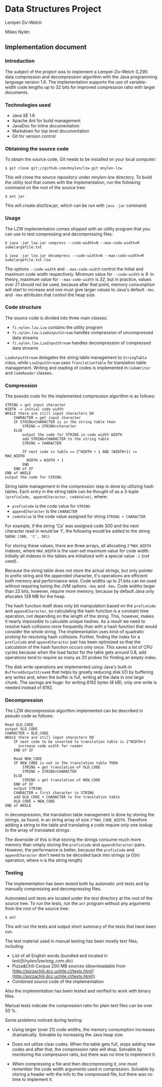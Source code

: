 # Data Structures Project

Lempel-Ziv-Welch

Mikko Nyl&eacute;n

## Implementation document

### Introduction

The subject of the project was to implement a Lempel-Ziv-Welch (LZW) data compression
and decompression algorithm with the Java programming language version 1.6.
The implementation supports the use of variable-width code lengths up to 32
bits for improved compression ratio with larger documents.

### Technologies used

* Java SE 1.6
* Apache Ant for build management
* JavaDoc for inline documentation
* Markdown for top level documentation
* Git for version control

### Obtaining the source code

To obtain the source code, Git needs to be installed on your local computer:

    $ git clone git://github.com/mnylen/lzw.git mnylen-lzw
    
This will clone the source repository under _mnylen-lzw_ directory. To build
the utility tool that comes with the implementation, run the following command
on the root of the source tree:

    $ ant jar
    
This will create _dist/lzw.jar_, which can be run with `java -jar` command.

### Usage

The LZW implementation comes shipped with an utility program that you can
use to test compressing and decompressing files:

    $ java -jar lzw.jar compress --code-width=N --max-code-width=M somelargefile.txt

    $ java -jar lzw.jar decompress --code-width=N --max-code-width=M somelargefile.txt.lzw

The options `--code-width` and `--max-code-width` control the initial and
maximum code width respectively. Minimum value for `--code-width` is *9*. In
theory, maximum value for `--max-code-width` is *32*, but in practice, values
over *21* should not be used, because after that point, memory consumption
will start to increase and one must give larger values to Java's default
`-Xms` and `-Xmx` attributes that control the heap size.

### Code structure

The source code is divided into three main classes:

* `fi.nylen.lzw.Lzw` contains the utility program
* `fi.nylen.lzw.LzwOutputStream` handles compression of uncompressed data streams
* `fi.nylen.lzw.LzwInputStream` handles decompression of compressed data streams

`LzwOutputStream` delegates the string table management to `StringTable` class,
while `LzwInputStream` uses `TranslationTable` for translation table management.
Writing and reading of codes is implemented in `CodeWriter` and `CodeReader`
classes.

### Compression

The pseudo code for the implemented compression algorithm is as follows:

    STRING = get input character
    WIDTH  = initial code width
    WHILE there are still input characters DO
        CHARACTER = get input character
        IF STRING+CHARACTER is in the string table then
            STRING = STRING+character
        ELSE
            output the code for STRING in code width WIDTH
            add STRING+CHARACTER to the string table
            STRING = CHARACTER
            
            IF next code in table == 2^WIDTH + 1 AND (WIDTH+1) <= MAX_WIDTH
              WIDTH = WIDTH + 1
            END
        END of IF
    END of WHILE
    output the code for STRING

String table management in the compression step is done by utilizing hash
tables. Each entry in the string table can be thought of as a 3-tuple
`(prefixCode, appendCharacter, codeValue)`, where:

* `prefixCode` is the code value for `STRING`
* `appendCharacter` is the `CHARACTER`
* `codeValue` is the code value assigned for string `STRING + CHARACTER`

For example, if the string 'Ca' was assigned code 300 and the next character
read in would be 't', the following would be added to the string table:
`(300, 't', 301)`

For storing these values, there are three arrays, all allocating `2^MAX_WIDTH`
indexes, where `MAX_WIDTH` is the user-set maximum value for code
width. Initially all indexes in the tables are initialized with a special value
`-1` (not used).

Because the string table does not store the actual strings, but only pointer
to prefix string and the appended character, it's operations are efficient both
memory and performance wise. Code widths up to 21 bits can be used without
requiring tuning the JVM options `-Xms` and `-Xmx`. Code widths larger than 22
bits, however, require more memory, because by default Java only allocates
128 MB for the heap.

The hash function itself does only bit manipulation based on the `prefixCode`
and `appendCharacter`, so calculating the hash function is a constant time
operation, not depending on the length of the string. This, however, makes it
nearly impossible to calculate unique hashes. As a result we need to resolve
hash collisions more frequently than with a hash function that would consider
the whole string. The implementation uses kind-of quadratic probing for
resolving hash collisions. Further, finding the index for a
`prefixCode` and `appendCharacter` pair has been optimized so that the
calculation of the hash function occurs only once. This saves a lot of CPU
cycles because when the load factor for the table gets around 0.8,
add operations tend to require as many as 20 probes for finding an empty
index.

The disk write operations are implemented using Java's built-in
`BufferedOutputStream`s that helps by greatly reducing disk I/O by 
buffering any writes and, when the buffer is full, writing all the data
in one large chunk. The savings are huge: for writing 8192 bytes (8 kB), only
one write is needed instead of 8192.

### Decompression

The LZW decompression algorithm implemented can be described in pseudo code as
follows:

    Read OLD_CODE
    output OLD_CODE
    CHARACTER = OLD_CODE
    WHILE there are still input characters DO
        IF next code to be inserted to translation table is 2^WIDTH+1
          increase code width for reader
        END of IF
        
        Read NEW_CODE
        IF NEW_CODE is not in the translation table THEN
            STRING = get translation of OLD_CODE
            STRING = STRING+CHARACTER
        ELSE
            STRING = get translation of NEW_CODE
        END of IF
        output STRING
        CHARACTER = first character in STRING
        add OLD_CODE + CHARACTER to the translation table
        OLD_CODE = NEW_CODE
    END of WHILE
    
In decompression, the translation table management is done by storing the
strings, as found, in an string array of size `2^MAX_CODE_WIDTH`. Therefore
adding a string to the table and translating a code require only one lookup
to the array of translated strings.

The downside of this is that storing the strings consume much more memory
than simply storing the `prefixCode` and `appendCharacter` pairs. However,
the performance is better, because the `prefixCode` and `appendCharacter`
don't need to be decoded back into strings (a O(n) operation, where n is
the string length)

### Testing

The implementation has been tested both by automatic unit tests and by
manually compressing and decompressing files.

Automated unit tests are located under the _test_ directory at the root of
the source tree. To run the tests, run the `ant` program without any arguments
from the root of the source tree:

    $ ant

This will run the tests and output short summary of the tests that have been
run.

The test material used in manual testing has been mostly text files, including

* List of all English words (bundled and located in _test/fi/nylen/lzw/eng\_com.dic_)
* Pizza&Chili Corpus 200 MB sources (downloadable from [http://pizzachili.dcc.uchile.cl/texts.html](http://pizzachili.dcc.uchile.cl/texts.html))
* Combined source code of the implementation
  
Also the implementation has been tested and verified to work with binary
files.

Manual tests indicate the compression ratio for plain text files can be over
50 %.

Some problems noticed during testing:

* Using larger (over 21) code widths, the memory consumption increases dramatically.
  Solvable by increasing the Java heap size.

* Does not utilize clear codes. When the table gets full, stops adding new codes and
  after that, the compression ratio will drop.
  Solvable by monitoring the compression ratio, but there was no time to
  implement it.

* When compressing a file and then decompressing it, one must remember the code
  width arguments used in compression. Solvable by storing a header with the info
  to the compressed file, but there was no time to implement it.